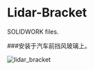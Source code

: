 # Lidar-Bracket
SOLIDWORK files.

###安装于汽车前挡风玻璃上。

![lidar_bracket](https://user-images.githubusercontent.com/60951105/183917829-0ef934bc-c1d1-4135-b2f8-e7a3fb051703.jpg)
